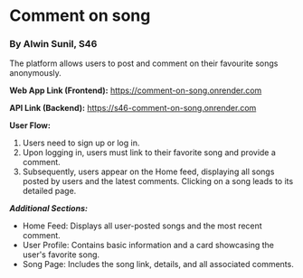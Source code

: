 ﻿# Comment on song

### By Alwin Sunil, S46

The platform allows users to post and comment on their favourite songs anonymously.

**Web App Link (Frontend):** https://comment-on-song.onrender.com

**API Link (Backend):** https://s46-comment-on-song.onrender.com

**User Flow:**

1. Users need to sign up or log in.
2. Upon logging in, users must link to their favorite song and provide a comment.
3. Subsequently, users appear on the Home feed, displaying all songs posted by users and the latest comments. Clicking on a song leads to its detailed page.

**_Additional Sections:_**

-   Home Feed: Displays all user-posted songs and the most recent comment.
-   User Profile: Contains basic information and a card showcasing the user's favorite song.
-   Song Page: Includes the song link, details, and all associated comments.
